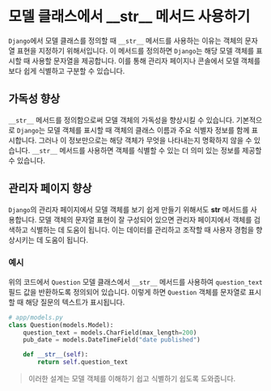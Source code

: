 # 모델 클래스에서 \_\_str__ 메서드 사용하기

`Django`에서 모델 클래스를 정의할 때 `__str__` 메서드를 사용하는 이유는 객체의 문자열 표현을 지정하기 위해서입니다. 이 메서드를 정의하면 `Django`는 해당 모델 객체를 표시할 때 사용할 문자열을 제공합니다. 이를 통해 관리자 페이지나 콘솔에서 모델 객체를 보다 쉽게 식별하고 구분할 수 있습니다.

## 가독성 향상

`__str__` 메서드를 정의함으로써 모델 객체의 가독성을 향상시킬 수 있습니다. 기본적으로 `Django`는 모델 객체를 표시할 때 객체의 클래스 이름과 주요 식별자 정보를 함께 표시합니다.
그러나 이 정보만으로는 해당 객체가 무엇을 나타내는지 명확하지 않을 수 있습니다. `__str__` 메서드를 사용하면 객체를 식별할 수 있는 더 의미 있는 정보를 제공할 수 있습니다.

## 관리자 페이지 향상

`Django`의 관리자 페이지에서 모델 객체를 보기 쉽게 만들기 위해서도 __str__ 메서드를 사용합니다. 모델 객체의 문자열 표현이 잘 구성되어 있으면 관리자 페이지에서 객체를 검색하고 식별하는 데 도움이 됩니다.
이는 데이터를 관리하고 조작할 때 사용자 경험을 향상시키는 데 도움이 됩니다.

### 예시

위의 코드에서 `Question` 모델 클래스에서 `__str__` 메서드를 사용하여 `question_text` 필드 값을 반환하도록 정의되어 있습니다. 이렇게 하면 `Question` 객체를 문자열로 표시할 때 해당 질문의 텍스트가 표시됩니다.

```py
# app/models.py
class Question(models.Model):
    question_text = models.CharField(max_length=200)
    pub_date = models.DateTimeField("date published")

    def __str__(self):
        return self.question_text
```

> 이러한 설계는 모델 객체를 이해하기 쉽고 식별하기 쉽도록 도와줍니다.
